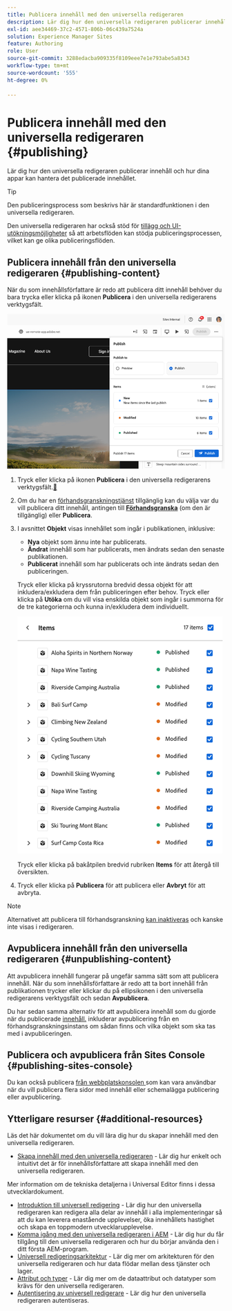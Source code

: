 ```yaml
---
title: Publicera innehåll med den universella redigeraren
description: Lär dig hur den universella redigeraren publicerar innehåll och hur dina appar kan hantera det publicerade innehållet.
exl-id: aee34469-37c2-4571-806b-06c439a7524a
solution: Experience Manager Sites
feature: Authoring
role: User
source-git-commit: 3288edacba909335f8109eee7e1e793abe5a8343
workflow-type: tm+mt
source-wordcount: '555'
ht-degree: 0%

---
```



# Publicera innehåll med den universella redigeraren {#publishing}

Lär dig hur den universella redigeraren publicerar innehåll och hur dina appar kan hantera det publicerade innehållet.

>[!TIP]
>
>Den publiceringsprocess som beskrivs här är standardfunktionen i den universella redigeraren.
>
>Den universella redigeraren har också stöd för [tillägg och UI-utökningsmöjligheter](/help/implementing/universal-editor/extending.md) så att arbetsflöden kan stödja publiceringsprocessen, vilket kan ge olika publiceringsflöden.

## Publicera innehåll från den universella redigeraren {#publishing-content}

När du som innehållsförfattare är redo att publicera ditt innehåll behöver du bara trycka eller klicka på ikonen **Publicera** i den universella redigerarens verktygsfält.

![Publicerar sidor](assets/publish-menu.png)

1. Tryck eller klicka på ikonen **Publicera** i den universella redigerarens verktygsfält.[&#128279;](/help/sites-cloud/authoring/universal-editor/navigation.md#publish)
1. Om du har en [förhandsgranskningstjänst](/help/sites-cloud/authoring/sites-console/previewing-content.md) tillgänglig kan du välja var du vill publicera ditt innehåll, antingen till **[Förhandsgranska](/help/sites-cloud/authoring/sites-console/previewing-content.md)** (om den är tillgänglig) eller **Publicera**.
1. I avsnittet **Objekt** visas innehållet som ingår i publikationen, inklusive:
   * **Nya** objekt som ännu inte har publicerats.
   * **Ändrat** innehåll som har publicerats, men ändrats sedan den senaste publikationen.
   * **Publicerat** innehåll som har publicerats och inte ändrats sedan den publiceringen.

   Tryck eller klicka på kryssrutorna bredvid dessa objekt för att inkludera/exkludera dem från publiceringen efter behov. Tryck eller klicka på **Utöka** om du vill visa enskilda objekt som ingår i summorna för de tre kategorierna och kunna in/exkludera dem individuellt.

   ![Publicera objekt](assets/publish-items.png)

   Tryck eller klicka på bakåtpilen bredvid rubriken **Items** för att återgå till översikten.

1. Tryck eller klicka på **Publicera** för att publicera eller **Avbryt** för att avbryta.

>[!NOTE]
>
>Alternativet att publicera till förhandsgranskning [kan inaktiveras](/help/implementing/universal-editor/customizing.md#publish-preview) och kanske inte visas i redigeraren.

## Avpublicera innehåll från den universella redigeraren {#unpublishing-content}

Att avpublicera innehåll fungerar på ungefär samma sätt som att publicera innehåll. När du som innehållsförfattare är redo att ta bort innehåll från publikationen trycker eller klickar du på ellipsikonen i den universella redigerarens verktygsfält och sedan **Avpublicera**.

Du har sedan samma alternativ för att avpublicera innehåll som du gjorde när du publicerade [innehåll.](#publishing-content) inkluderar avpublicering från en förhandsgranskningsinstans om sådan finns och vilka objekt som ska tas med i avpubliceringen.

## Publicera och avpublicera från Sites Console {#publishing-sites-console}

Du kan också publicera [ från webbplatskonsolen ](/help/sites-cloud/authoring/sites-console/publishing-pages.md) som kan vara användbar när du vill publicera flera sidor med innehåll eller schemalägga publicering eller avpublicering.

## Ytterligare resurser {#additional-resources}

Läs det här dokumentet om du vill lära dig hur du skapar innehåll med den universella redigeraren.

* [Skapa innehåll med den universella redigeraren](authoring.md) - Lär dig hur enkelt och intuitivt det är för innehållsförfattare att skapa innehåll med den universella redigeraren.

Mer information om de tekniska detaljerna i Universal Editor finns i dessa utvecklardokument.

* [Introduktion till universell redigering](/help/implementing/universal-editor/introduction.md) - Lär dig hur den universella redigeraren kan redigera alla delar av innehåll i alla implementeringar så att du kan leverera enastående upplevelser, öka innehållets hastighet och skapa en toppmodern utvecklarupplevelse.
* [Komma igång med den universella redigeraren i AEM](/help/implementing/universal-editor/getting-started.md) - Lär dig hur du får tillgång till den universella redigeraren och hur du börjar använda den i ditt första AEM-program.
* [Universell redigeringsarkitektur](/help/implementing/universal-editor/architecture.md) - Lär dig mer om arkitekturen för den universella redigeraren och hur data flödar mellan dess tjänster och lager.
* [Attribut och typer](/help/implementing/universal-editor/attributes-types.md) - Lär dig mer om de dataattribut och datatyper som krävs för den universella redigeraren.
* [Autentisering av universell redigerare](/help/implementing/universal-editor/authentication.md) - Lär dig hur den universella redigeraren autentiseras.
